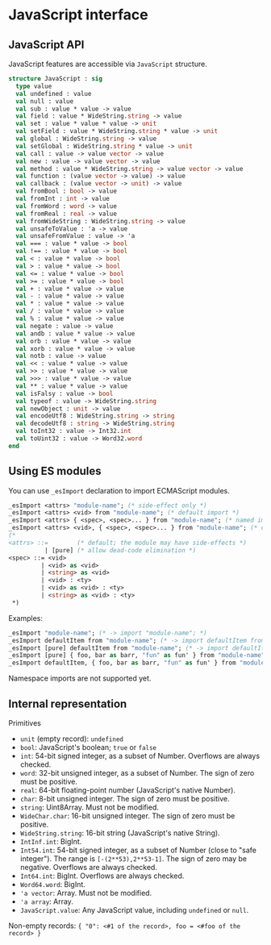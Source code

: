 # JavaScript interface

## JavaScript API

JavaScript features are accessible via `JavaScript` structure.

```sml
structure JavaScript : sig
  type value
  val undefined : value
  val null : value
  val sub : value * value -> value
  val field : value * WideString.string -> value
  val set : value * value * value -> unit
  val setField : value * WideString.string * value -> unit
  val global : WideString.string -> value
  val setGlobal : WideString.string * value -> unit
  val call : value -> value vector -> value
  val new : value -> value vector -> value
  val method : value * WideString.string -> value vector -> value
  val function : (value vector -> value) -> value
  val callback : (value vector -> unit) -> value
  val fromBool : bool -> value
  val fromInt : int -> value
  val fromWord : word -> value
  val fromReal : real -> value
  val fromWideString : WideString.string -> value
  val unsafeToValue : 'a -> value
  val unsafeFromValue : value -> 'a
  val === : value * value -> bool
  val !== : value * value -> bool
  val < : value * value -> bool
  val > : value * value -> bool
  val <= : value * value -> bool
  val >= : value * value -> bool
  val + : value * value -> value
  val - : value * value -> value
  val * : value * value -> value
  val / : value * value -> value
  val % : value * value -> value
  val negate : value -> value
  val andb : value * value -> value
  val orb : value * value -> value
  val xorb : value * value -> value
  val notb : value -> value
  val << : value * value -> value
  val >> : value * value -> value
  val >>> : value * value -> value
  val ** : value * value -> value
  val isFalsy : value -> bool
  val typeof : value -> WideString.string
  val newObject : unit -> value
  val encodeUtf8 : WideString.string -> string
  val decodeUtf8 : string -> WideString.string
  val toInt32 : value -> Int32.int
  val toUint32 : value -> Word32.word
end
```

## Using ES modules

You can use `_esImport` declaration to import ECMAScript modules.

```sml
_esImport <attrs> "module-name"; (* side-effect only *)
_esImport <attrs> <vid> from "module-name"; (* default import *)
_esImport <attrs> { <spec>, <spec>... } from "module-name"; (* named imports *)
_esImport <attrs> <vid>, { <spec>, <spec>... } from "module-name"; (* default and named imports *)
(*
<attrs> ::=        (* default; the module may have side-effects *)
          | [pure] (* allow dead-code elimination *)
<spec> ::= <vid>
         | <vid> as <vid>
         | <string> as <vid>
         | <vid> : <ty>
         | <vid> as <vid> : <ty>
         | <string> as <vid> : <ty>
 *)
```

Examples:

```sml
_esImport "module-name"; (* -> import "module-name"; *)
_esImport defaultItem from "module-name"; (* -> import defaultItem from "module-name"; *)
_esImport [pure] defaultItem from "module-name"; (* -> import defaultItem from "module-name"; with dead-code elimination enabled *)
_esImport [pure] { foo, bar as barr, "fun" as fun' } from "module-name"; (* -> import { foo, bar as barr, fun as fun$PRIME } from "module-name"; with dead-code elimination enabled *)
_esImport defaultItem, { foo, bar as barr, "fun" as fun' } from "module-name"; (* -> import defaultItem, { foo, bar as barr, fun as fun$PRIME } from "module-name"; *)
```

Namespace imports are not supported yet.

## Internal representation

Primitives

* `unit` (empty record): `undefined`
* `bool`: JavaScript's boolean; `true` or `false`
* `int`: 54-bit signed integer, as a subset of Number. Overflows are always checked.
* `word`: 32-bit unsigned integer, as a subset of Number. The sign of zero must be positive.
* `real`: 64-bit floating-point number (JavaScript's native Number).
* `char`: 8-bit unsigned integer. The sign of zero must be positive.
* `string`: Uint8Array. Must not be modified.
* `WideChar.char`: 16-bit unsigned integer. The sign of zero must be positive.
* `WideString.string`: 16-bit string (JavaScript's native String).
* `IntInf.int`: BigInt.
* `Int54.int`: 54-bit signed integer, as a subset of Number (close to "safe integer"). The range is `[-(2**53),2**53-1]`. The sign of zero may be negative. Overflows are always checked.
* `Int64.int`: BigInt. Overflows are always checked.
* `Word64.word`: BigInt.
* `'a vector`: Array. Must not be modified.
* `'a array`: Array.
* `JavaScript.value`: Any JavaScript value, including `undefined` or `null`.

Non-empty records: `{ "0": <#1 of the record>, foo = <#foo of the record> }`
